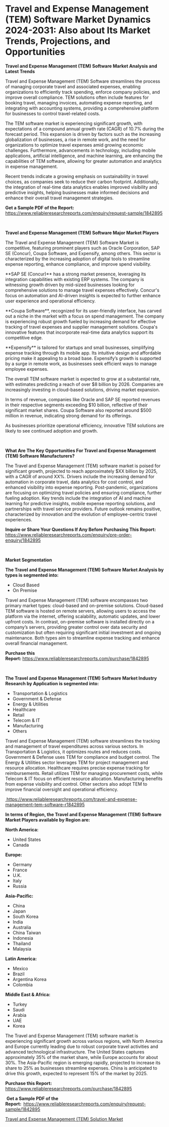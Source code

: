 <p><h1>Travel and Expense Management (TEM) Software Market Dynamics 2024-2031: Also about Its Market Trends, Projections, and Opportunities</h1></p><p><strong>Travel and Expense Management (TEM) Software Market Analysis and Latest Trends</strong></p>
<p><p>Travel and Expense Management (TEM) Software streamlines the process of managing corporate travel and associated expenses, enabling organizations to efficiently track spending, enforce company policies, and improve overall compliance. TEM solutions often include features for booking travel, managing invoices, automating expense reporting, and integrating with accounting systems, providing a comprehensive platform for businesses to control travel-related costs.</p><p>The TEM software market is experiencing significant growth, with expectations of a compound annual growth rate (CAGR) of 10.7% during the forecast period. This expansion is driven by factors such as the increasing globalization of businesses, a rise in remote work, and the need for organizations to optimize travel expenses amid growing economic challenges. Furthermore, advancements in technology, including mobile applications, artificial intelligence, and machine learning, are enhancing the capabilities of TEM software, allowing for greater automation and analytics in expense management. </p><p>Recent trends indicate a growing emphasis on sustainability in travel choices, as companies seek to reduce their carbon footprint. Additionally, the integration of real-time data analytics enables improved visibility and predictive insights, helping businesses make informed decisions and enhance their overall travel management strategies.</p></p>
<p><strong>Get a Sample PDF of the Report:&nbsp;</strong> <a href="https://www.reliableresearchreports.com/enquiry/request-sample/1842895?utm_campaign=48&utm_medium=2&utm_source=Github&utm_content=ia&utm_term=01012025&utm_id=travel-and-expense-management-tem-software">https://www.reliableresearchreports.com/enquiry/request-sample/1842895</a></p>
<p>&nbsp;</p>
<p><strong>Travel and Expense Management (TEM) Software Major Market Players</strong></p>
<p><p>The Travel and Expense Management (TEM) Software Market is competitive, featuring prominent players such as Oracle Corporation, SAP SE (Concur), Coupa Software, and Expensify, among others. This sector is characterized by the increasing adoption of digital tools to streamline expense reporting, enhance compliance, and improve spend visibility.</p><p>**SAP SE (Concur)** has a strong market presence, leveraging its integration capabilities with existing ERP systems. The company is witnessing growth driven by mid-sized businesses looking for comprehensive solutions to manage travel expenses effectively. Concur's focus on automation and AI-driven insights is expected to further enhance user experience and operational efficiency.</p><p>**Coupa Software**, recognized for its user-friendly interface, has carved out a niche in the market with a focus on spend management. The company is experiencing robust growth fueled by increasing demand for effective tracking of travel expenses and supplier management solutions. Coupa's innovative features that incorporate real-time data analytics support its competitive edge.</p><p>**Expensify** is tailored for startups and small businesses, simplifying expense tracking through its mobile app. Its intuitive design and affordable pricing make it appealing to a broad base. Expensify’s growth is supported by a surge in remote work, as businesses seek efficient ways to manage employee expenses.</p><p>The overall TEM software market is expected to grow at a substantial rate, with estimates predicting a reach of over $8 billion by 2026. Companies are increasingly investing in cloud-based solutions, driving market expansion.</p><p>In terms of revenue, companies like Oracle and SAP SE reported revenues in their respective segments exceeding $10 billion, reflective of their significant market shares. Coupa Software also reported around $500 million in revenue, indicating strong demand for its offerings.</p><p>As businesses prioritize operational efficiency, innovative TEM solutions are likely to see continued adoption and growth.</p></p>
<p>&nbsp;</p>
<p><strong>What Are The Key Opportunities For Travel and Expense Management (TEM) Software Manufacturers?</strong></p>
<p><p>The Travel and Expense Management (TEM) software market is poised for significant growth, projected to reach approximately $XX billion by 2025, with a CAGR of around XX%. Drivers include the increasing demand for automation in corporate travel, data analytics for cost control, and enhanced visibility into expense reporting. Post-pandemic, organizations are focusing on optimizing travel policies and ensuring compliance, further fueling adoption. Key trends include the integration of AI and machine learning for predictive insights, mobile expense reporting solutions, and partnerships with travel service providers. Future outlook remains positive, characterized by innovation and the evolution of employee-centric travel experiences.</p></p>
<p><strong>Inquire or Share Your Questions If Any Before Purchasing This Report:</strong> <a href="https://www.reliableresearchreports.com/enquiry/pre-order-enquiry/1842895?utm_campaign=48&utm_medium=2&utm_source=Github&utm_content=ia&utm_term=01012025&utm_id=travel-and-expense-management-tem-software">https://www.reliableresearchreports.com/enquiry/pre-order-enquiry/1842895</a></p>
<p>&nbsp;</p>
<p><strong>Market Segmentation</strong></p>
<p><strong>The Travel and Expense Management (TEM) Software Market Analysis by types is segmented into:</strong></p>
<p><ul><li>Cloud Based</li><li>On Premise</li></ul></p>
<p><p>Travel and Expense Management (TEM) software encompasses two primary market types: cloud-based and on-premise solutions. Cloud-based TEM software is hosted on remote servers, allowing users to access the platform via the internet, offering scalability, automatic updates, and lower upfront costs. In contrast, on-premise software is installed directly on a company’s servers, providing greater control over data security and customization but often requiring significant initial investment and ongoing maintenance. Both types aim to streamline expense tracking and enhance overall financial management.</p></p>
<p><strong>Purchase this Report:&nbsp;</strong><a href="https://www.reliableresearchreports.com/purchase/1842895?utm_campaign=48&utm_medium=2&utm_source=Github&utm_content=ia&utm_term=01012025&utm_id=travel-and-expense-management-tem-software">https://www.reliableresearchreports.com/purchase/1842895</a></p>
<p>&nbsp;</p>
<p><strong>The Travel and Expense Management (TEM) Software Market Industry Research by Application is segmented into:</strong></p>
<p><ul><li>Transportation & Logistics</li><li>Government & Defense</li><li>Energy & Utilities</li><li>Healthcare</li><li>Retail</li><li>Telecom & IT</li><li>Manufacturing</li><li>Others</li></ul></p>
<p><p>Travel and Expense Management (TEM) software streamlines the tracking and management of travel expenditures across various sectors. In Transportation & Logistics, it optimizes routes and reduces costs. Government & Defense uses TEM for compliance and budget control. The Energy & Utilities sector leverages TEM for project management and resource allocation. Healthcare requires precise expense tracking for reimbursements. Retail utilizes TEM for managing procurement costs, while Telecom & IT focus on efficient resource allocation. Manufacturing benefits from expense visibility and control. Other sectors also adopt TEM to improve financial oversight and operational efficiency.</p></p>
<p><a href="https://www.reliableresearchreports.com/travel-and-expense-management-tem-software-r1842895?utm_campaign=48&utm_medium=2&utm_source=Github&utm_content=ia&utm_term=01012025&utm_id=travel-and-expense-management-tem-software">&nbsp;https://www.reliableresearchreports.com/travel-and-expense-management-tem-software-r1842895</a></p>
<p><strong>In terms of Region, the Travel and Expense Management (TEM) Software Market Players available by Region are:</strong></p>
<p>
    <p> <strong> North America: </strong>
        <ul>
            <li>United States</li>
            <li>Canada</li>
        </ul>
        </p> 
    <p> <strong> Europe: </strong>
        <ul>
            <li>Germany</li>
            <li>France</li>
            <li>U.K.</li>
            <li>Italy</li>
            <li>Russia</li>
        </ul>
        </p> 
    <p> <strong> Asia-Pacific: </strong>
        <ul>
            <li>China</li>
            <li>Japan</li>
            <li>South Korea</li>
            <li>India</li>
            <li>Australia</li>
            <li>China Taiwan</li>
            <li>Indonesia</li>
            <li>Thailand</li>
            <li>Malaysia</li>
        </ul>
        </p> 
    <p> <strong> Latin America: </strong>
        <ul>
            <li>Mexico</li>
            <li>Brazil</li>
            <li>Argentina Korea</li>
            <li>Colombia</li>
        </ul>
        </p> 
    <p> <strong> Middle East & Africa: </strong>
        <ul>
            <li>Turkey</li>
            <li>Saudi</li>
            <li>Arabia</li>
            <li>UAE</li>
            <li>Korea</li>
        </ul>
    </p>
    </p>
<p><p>The Travel and Expense Management (TEM) software market is experiencing significant growth across various regions, with North America and Europe currently leading due to robust corporate travel activities and advanced technological infrastructure. The United States captures approximately 35% of the market share, while Europe accounts for about 30%. The Asia-Pacific region is emerging rapidly, projected to increase its share to 25% as businesses streamline expenses. China is anticipated to drive this growth, expected to represent 15% of the market by 2025.</p></p>
<p><strong>Purchase this Report: </strong><a href="https://www.reliableresearchreports.com/purchase/1842895?utm_campaign=48&utm_medium=2&utm_source=Github&utm_content=ia&utm_term=01012025&utm_id=travel-and-expense-management-tem-software">https://www.reliableresearchreports.com/purchase/1842895</a></p>
<p>&nbsp;<strong>Get a Sample PDF of the Report:&nbsp;&nbsp;</strong><a href="https://www.reliableresearchreports.com/enquiry/request-sample/1842895?utm_campaign=48&utm_medium=2&utm_source=Github&utm_content=ia&utm_term=01012025&utm_id=travel-and-expense-management-tem-software">https://www.reliableresearchreports.com/enquiry/request-sample/1842895</a></p>
<p><strong></strong></p>
<p><p><a href="https://github.com/mathastilley812967/Market-Research-Report-List-1/blob/main/travel-and-expense-management-tem-solution-market.md?utm_campaign=48&utm_medium=2&utm_source=Github&utm_content=ia&utm_term=01012025&utm_id=travel-and-expense-management-tem-software">Travel and Expense Management (TEM) Solution Market</a></p></p>